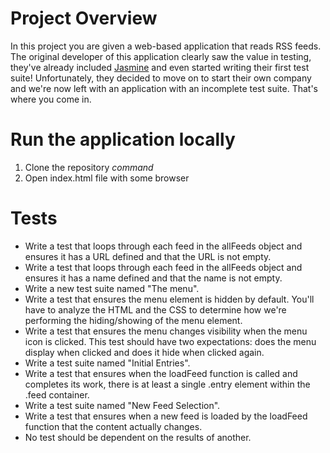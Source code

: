 # Project Overview

In this project you are given a web-based application that reads RSS feeds. The original developer of this application clearly saw the value in testing, they've already included [Jasmine](http://jasmine.github.io/) and even started writing their first test suite! Unfortunately, they decided to move on to start their own company and we're now left with an application with an incomplete test suite. That's where you come in.

# Run the application locally

1. Clone the repository *command*
2. Open index.html file with some browser

# Tests
* Write a test that loops through each feed in the allFeeds object and ensures it has a URL defined and that the URL is not empty.
* Write a test that loops through each feed in the allFeeds object and ensures it has a name defined and that the name is not empty.
* Write a new test suite named "The menu".
* Write a test that ensures the menu element is hidden by default. You'll have to analyze the HTML and the CSS to determine how we're performing the hiding/showing of the menu element.
* Write a test that ensures the menu changes visibility when the menu icon is clicked. This test should have two expectations: does the menu display when clicked and does it hide when clicked again.
* Write a test suite named "Initial Entries".
* Write a test that ensures when the loadFeed function is called and completes its work, there is at least a single .entry element within the .feed container.
* Write a test suite named "New Feed Selection".
* Write a test that ensures when a new feed is loaded by the loadFeed function that the content actually changes.
* No test should be dependent on the results of another.
